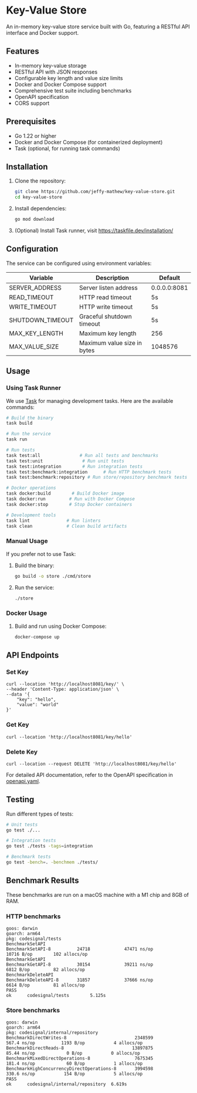 # Key-Value Store

An in-memory key-value store service built with Go, featuring a RESTful API interface and Docker support.

## Features

- In-memory key-value storage
- RESTful API with JSON responses
- Configurable key length and value size limits
- Docker and Docker Compose support
- Comprehensive test suite including benchmarks
- OpenAPI specification
- CORS support

## Prerequisites

- Go 1.22 or higher
- Docker and Docker Compose (for containerized deployment)
- Task (optional, for running task commands)

## Installation

1. Clone the repository:
   ```bash
   git clone https://github.com/jeffy-mathew/key-value-store.git
   cd key-value-store
   ```

2. Install dependencies:
   ```bash
   go mod download
   ```

3. (Optional) Install Task runner, visit https://taskfile.dev/installation/

## Configuration

The service can be configured using environment variables:

| Variable | Description | Default |
|----------|-------------|---------|
| SERVER_ADDRESS | Server listen address | 0.0.0.0:8081 |
| READ_TIMEOUT | HTTP read timeout | 5s |
| WRITE_TIMEOUT | HTTP write timeout | 5s |
| SHUTDOWN_TIMEOUT | Graceful shutdown timeout | 5s |
| MAX_KEY_LENGTH | Maximum key length | 256 |
| MAX_VALUE_SIZE | Maximum value size in bytes | 1048576 |

## Usage

### Using Task Runner

We use [Task](https://taskfile.dev) for managing development tasks. Here are the available commands:

```bash
# Build the binary
task build

# Run the service
task run

# Run tests
task test:all               # Run all tests and benchmarks
task test:unit               # Run unit tests
task test:integration        # Run integration tests
task test:benchmark:integration      # Run HTTP benchmark tests
task test:benchmark:repository # Run store/repository benchmark tests

# Docker operations
task docker:build        # Build Docker image
task docker:run         # Run with Docker Compose
task docker:stop        # Stop Docker containers

# Development tools
task lint              # Run linters
task clean             # Clean build artifacts
```

### Manual Usage

If you prefer not to use Task:

1. Build the binary:
   ```bash
   go build -o store ./cmd/store
   ```

2. Run the service:
   ```bash
   ./store
   ```

### Docker Usage

1. Build and run using Docker Compose:
   ```bash
   docker-compose up
   ```

## API Endpoints

### Set Key
```http
curl --location 'http://localhost8081/key/' \
--header 'Content-Type: application/json' \
--data '{
    "key": "hello",
    "value": "world"
}'
```

### Get Key
```http
curl --location 'http://localhost8081/key/hello' 
```

### Delete Key
```http
curl --location --request DELETE 'http://localhost8081/key/hello'
```

For detailed API documentation, refer to the OpenAPI specification in [openapi.yaml](openapi.yaml).

## Testing

Run different types of tests:

```bash
# Unit tests
go test ./...

# Integration tests
go test ./tests -tags=integration

# Benchmark tests
go test -bench=. -benchmem ./tests/
```

## Benchmark Results
These benchmarks are run on a macOS machine with a M1 chip and 8GB of RAM.
### HTTP benchmarks
```
goos: darwin
goarch: arm64
pkg: codesignal/tests
BenchmarkSetAPI
BenchmarkSetAPI-8          24718             47471 ns/op           10716 B/op        102 allocs/op
BenchmarkGetAPI
BenchmarkGetAPI-8          30154             39211 ns/op            6812 B/op         82 allocs/op
BenchmarkDeleteAPI
BenchmarkDeleteAPI-8       31857             37666 ns/op            6614 B/op         81 allocs/op
PASS
ok      codesignal/tests        5.125s
```

### Store benchmarks
```
goos: darwin
goarch: arm64
pkg: codesignal/internal/repository
BenchmarkDirectWrites-8                          2348599               567.4 ns/op          1193 B/op           4 allocs/op
BenchmarkDirectReads-8                          13897875                85.44 ns/op            0 B/op           0 allocs/op
BenchmarkMixedDirectOperations-8                 7675345               181.4 ns/op            60 B/op           1 allocs/op
BenchmarkHighConcurrencyDirectOperations-8       3994598               330.6 ns/op           154 B/op           5 allocs/op
PASS
ok      codesignal/internal/repository  6.619s
```